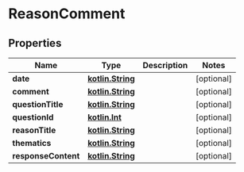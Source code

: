 # ReasonComment

## Properties
Name | Type | Description | Notes
------------ | ------------- | ------------- | -------------
**date** | [**kotlin.String**](.md) |  |  [optional]
**comment** | [**kotlin.String**](.md) |  |  [optional]
**questionTitle** | [**kotlin.String**](.md) |  |  [optional]
**questionId** | [**kotlin.Int**](.md) |  |  [optional]
**reasonTitle** | [**kotlin.String**](.md) |  |  [optional]
**thematics** | [**kotlin.String**](.md) |  |  [optional]
**responseContent** | [**kotlin.String**](.md) |  |  [optional]
